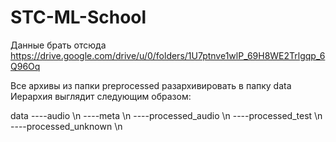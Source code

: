 # STC-ML-School

Данные брать отсюда
https://drive.google.com/drive/u/0/folders/1U7ptnve1wlP_69H8WE2Trlgqp_6Q96Oq

Все архивы из папки preprocessed разархивировать в папку data
Иерархия выглядит следующим образом:


data
----audio \n
----meta \n
----processed_audio \n
----processed_test \n
----processed_unknown \n


